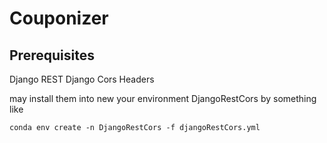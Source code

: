 # Couponizer

## Prerequisites
Django REST
Django Cors Headers

may install them into new your environment DjangoRestCors by something like

`conda env create -n DjangoRestCors -f djangoRestCors.yml`

